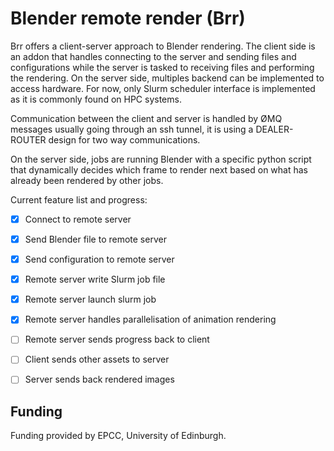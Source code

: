 # Blender remote render (Brr)

Brr offers a client-server approach to Blender rendering. The client side is an addon that handles connecting to the server and sending files and configurations while the server is tasked to receiving files and performing the rendering. On the server side, multiples backend can be implemented to access hardware. For now, only Slurm scheduler interface is implemented as it is commonly found on HPC systems.

Communication between the client and server is handled by ØMQ messages usually going through an ssh tunnel, it is using a DEALER-ROUTER design for two way communications.  

On the server side, jobs are running Blender with a specific python script that dynamically decides which frame to render next based on what has already been rendered by other jobs.


Current feature list and progress:
- [x] Connect to remote server
- [x] Send Blender file to remote server
- [x] Send configuration to remote server
- [x] Remote server write Slurm job file
- [x] Remote server launch slurm job
- [x] Remote server handles parallelisation of animation rendering
- [ ] Remote server sends progress back to client
- [ ] Client sends other assets to server
- [ ] Server sends back rendered images


## Funding
Funding provided by EPCC, University of Edinburgh.